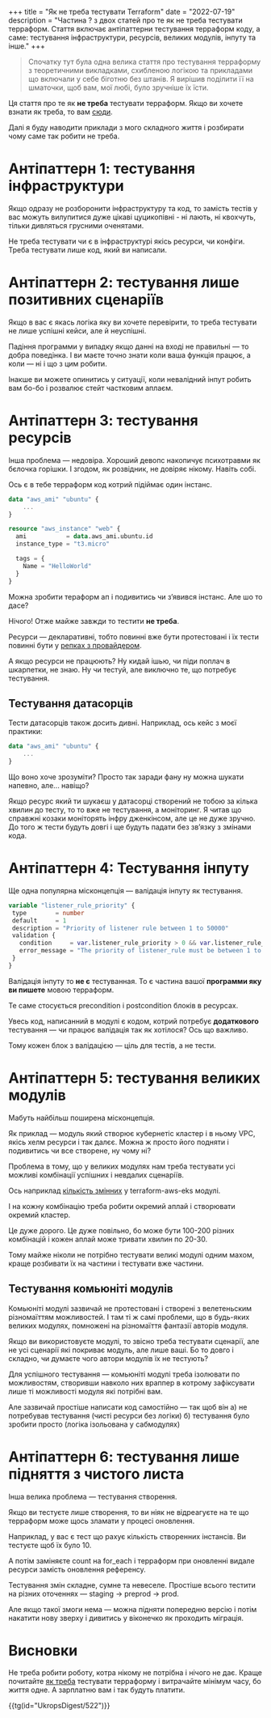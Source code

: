 +++
title = "Як не треба тестувати Terraform"
date = "2022-07-19"
description = "Частина ? з двох статей про те як не треба тестувати терраформ. Стаття включає антіпаттерни тестування терраформ коду, а саме: тестування інфраструктури, ресурсів, великих модулів, інпуту та інше."
+++

> Спочатку тут була одна велика стаття про тестування терраформу з теоретичними викладками, схибленою логікою та прикладами що включали у себе біготню без штанів. Я вирішив поділити її на шматочки, щоб вам, мої любі, було зручніше їх їсти. 

Ця стаття про те як **не треба** тестувати терраформ. Якщо ви хочете взнати як треба, то вам [сюди](/posts/how-to-test-terraform/). 

Далі я буду наводити приклади з мого складного життя і розбирати чому саме так робити не треба. 

# Антіпаттерн 1: тестування інфраструктури

Якщо одразу не розборонити інфраструктуру та код, то замість тестів у вас можуть вилупитися дуже цікаві цуцикопівні - ні лають, ні квохчуть, тільки дивляться грусними оченятами. 

Не треба тeстувати чи є в інфраструктурі якісь ресурси, чи конфіги. Треба тестувати лише код, який ви написали. 

# Антіпаттерн 2: тестування лише позитивних сценаріїв

Якщо в вас є якась логіка яку ви хочете перевірити, то треба тестувати не лише успішні кейси, але й неуспішні. 

Падіння программи у випадку якщо данні на вході не правильні — то добра поведінка. І ви маєте точно знати коли ваша функція працює, а коли — ні і що з цим робити. 

Інакше ви можете опинитись у ситуації, коли невалідний інпут робить вам бо-бо і розвалює стейт частковим аплаєм. 

# Антіпаттерн 3: тестування ресурсів

Інша проблема — недовіра. Хороший девопс накопичує психотравми як бєлочка горішки. І згодом, як розвідник, не довіряє нікому. Навіть собі. 

Ось є в тебе терраформ код котрий підіймає один інстанс. 

```tf
data "aws_ami" "ubuntu" {
	...
}

resource "aws_instance" "web" {
  ami           = data.aws_ami.ubuntu.id
  instance_type = "t3.micro"

  tags = {
    Name = "HelloWorld"
  }
}
```

Можна зробити тераформ ап і подивитись чи з’явився інстанс. Але шо то дасе? 

Нічого! Отже майже завжди то тестити **не треба**.

Ресурси — декларативні, тобто повинні вже бути протестовані і їх тести повинні бути у [репках з провайдером](https://www.terraform.io/plugin/sdkv2/testing/acceptance-tests). 

А якщо ресурси не працюють? Ну кидай ішью, чи піди поплач в шкарпетки, не знаю. Ну чи тестуй, але виключно те, що потребує тестування.

## Тестування датасорців

Тести датасорців також досить дивні.  Наприклад, ось кейс з моєї практики: 

```tf
data "aws_ami" "ubuntu" {
	...
}
```


Що воно хоче зрозуміти? Просто так заради фану ну можна шукати напевно, але... навіщо? 

Якщо ресурс який ти шукаєш у датасорці створений не тобою за кілька хвилин до тесту, то то вже не тестування, а моніторинг. Я читав що справжні козаки моніторять інфру дженкінсом, але це не дуже зручно. До того ж тести будуть довгі і ще будуть падати без зв’язку з змінами кода. 

# Антіпаттерн 4: Тестування інпуту

Ще одна популярна місконцепція — валідація інпуту як тестування. 

```tf
variable "listener_rule_priority" {
 type        = number
 default     = 1
 description = "Priority of listener rule between 1 to 50000"
 validation {
   condition     = var.listener_rule_priority > 0 && var.listener_rule_priority < 50000
   error_message = "The priority of listener_rule must be between 1 to 50000."
 }
}
```

Валідація інпуту то **не є** тестуванная. То є частина вашої **программи яку ви пишете** мовою терраформ. 

Те саме стосується precondition і postcondition блоків в ресурсах. 

Увесь код, написанний в модулі є кодом, котрий потребує **додаткового** тестування — чи працює валідація так як хотілося? Ось що важливо. 

Тому кожен блок з валідацією — ціль для тестів, а не тести.

# Антіпаттерн 5: тестування великих модулів

Мабуть найбільш поширена місконцепція. 

Як приклад — модуль який створює кубернетіс кластер і в ньому VPC, якісь хелм ресурси і так далєє. Можна ж просто його подняти і подивитись чи все створене, ну чому ні?

Проблема в тому, що у великих модулях нам треба тестувати усі можливі комбінації успішних і невдалих сценаріїв. 

Ось наприклад [кількість змінних](https://github.com/terraform-aws-modules/terraform-aws-eks/blob/master/variables.tf) у terraform-aws-eks модулі. 

І на кожну комбінацію треба робити окремий аплай і створювати окремий кластер. 

Це дуже дорого. Це дуже повільно, бо може бути 100-200 різних комбінацій і кожен аплай може тривати хвилин по 20-30. 

Тому майже ніколи не потрібно тестувати великі модулі одним махом, краще розбивати їх на частини і тестувати вже частини. 

## Тестування комьюніті модулів

Комьюніті модулі зазвичай не протестовані і створені з велетеньским різномаїттям можливостей. І там ті ж самі проблеми, що в будь-яких великих модулях, помножені на різномаїття фантазії авторів модуля.

Якщо ви використовуєте модулі, то звісно треба тестувати сценарії, але не усі сценарії які покриває модуль, але лише ваші. Бо то довго і складно, чи думаєте чого автори модулів їх не тестують?

Для успішного тестування — комьюніті модулі треба ізолювати по можливостям, створивши навколо них враппер в котрому зафіксувати лише ті можливості модуля які потрібні вам. 

Але зазвичай простіше написати код самостійно — так щоб він 
а) не потребував тестування (чисті ресурси без логіки)
б) тестування було зробити просто (логіка ізольована у сабмодулях)

# Антіпаттерн 6: тестування лише підняття з чистого листа

Інша велика проблема — тестування створення. 

Якщо ви тестуєте лише створення, то ви ніяк не відреагуєте на те що терраформ може щось зламати у процесі оновлення. 

Наприклад, у вас є тест що рахує кількість створенних інстансів. Ви тестуєте щоб їх було 10.

А потім заміняєте count на for_each і терраформ при оновленні видале ресурси замість оновлення референсу. 

Тестування змін складне, сумне та невеселе. Простіше всього тестити на різних оточеннях — staging → preprod → prod. 

Але якщо такої змоги нема — можна підняти попередню версію і потім накатити нову зверху і дивитись у віконечко як проходить міграція. 

# Висновки

Не треба робити роботу, котра нікому не потрібна і нічого не дає. Краще почитайте [як треба](/posts/how-to-test-terraform/) тестувати терраформу і витрачайте мінімум часу, бо життя одне. А зарплатню вам і так будуть платити.  

{{tg(id="UkropsDigest/522")}}
